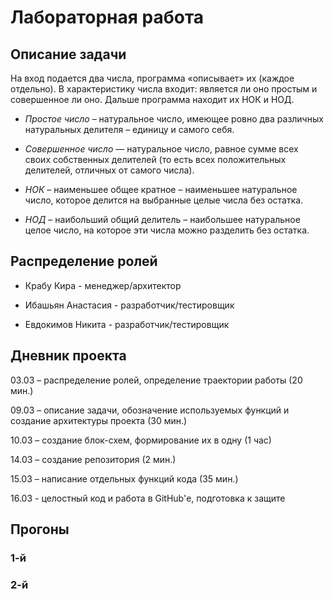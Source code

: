 # Лабораторная работа
## Описание задачи

На вход подается два числа, программа «описывает» их (каждое отдельно). В характеристику числа входит: является ли оно простым и совершенное ли оно. Дальше программа находит их НОК и НОД.  

- _Простое число_ – натуральное число, имеющее ровно два различных натуральных делителя – единицу и самого себя. 

- _Совершенное число_ — натуральное число, равное сумме всех своих собственных делителей (то есть всех положительных делителей, отличных от самого числа). 

- _НОК_ – наименьшее общее кратное – наименьшее натуральное число, которое делится на выбранные целые числа без остатка.

- _НОД_ – наибольший общий делитель – наибольшее натуральное целое число, на которое эти числа можно разделить без остатка.

## Распределение ролей

- Крабу Кира - менеджер/архитектор

- Ибашьян Анастасия - разработчик/тестировщик

- Евдокимов Никита - разработчик/тестировщик

## Дневник проекта

03.03 – распределение ролей, определение траектории работы (20 мин.)

09.03 – описание задачи, обозначение используемых функций и создание архитектуры проекта (30 мин.)

10.03 – создание блок-схем, формирование их в одну (1 час)

14.03 – создание репозитория (2 мин.)

15.03 – написание отдельных функций кода (35 мин.)

16.03 - целостный код и работа в GitHub'е, подготовка к защите

## Прогоны
### 1-й
### 2-й
